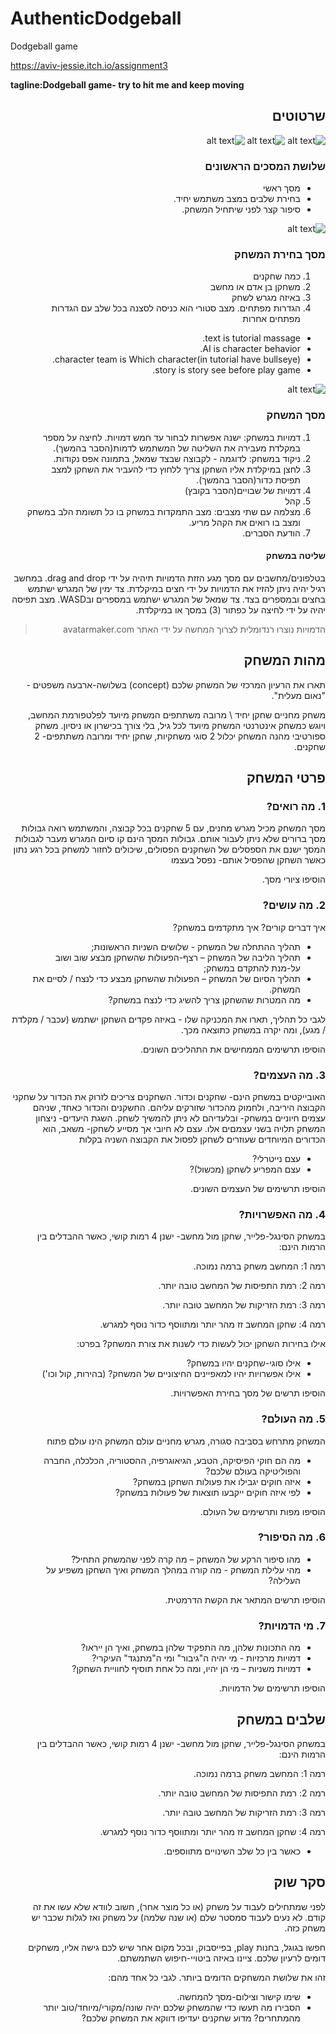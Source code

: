 # AuthenticDodgeball
Dodgeball game


https://aviv-jessie.itch.io/assignment3



**tagline:Dodgeball game- try to hit me and keep moving**

<div dir='rtl' lang='he'>
  
## שרטוטים
![alt text](https://github.com/Aviv-Jessie/AuthenticDodgeball/blob/main/doc/figure_1.png?raw=true)
![alt text](https://github.com/Aviv-Jessie/AuthenticDodgeball/blob/main/doc/figure_2.png?raw=true)
![alt text](https://github.com/Aviv-Jessie/AuthenticDodgeball/blob/main/doc/figure_3.png?raw=true)
### שלושת המסכים הראשונים
* מסך ראשי
* בחירת שלבים במצב משתמש יחיד.
* סיפור קצר לפני שיתחיל המשחק.

![alt text](https://github.com/Aviv-Jessie/AuthenticDodgeball/blob/main/doc/figure_4.png?raw=true)
### מסך בחירת המשחק
1. כמה שחקנים
2. משחקן בן אדם או מחשב
3. באיזה מגרש לשחק
4. הגדרות מפתחים. מצב סטורי הוא כניסה לסצנה בכל שלב עם הגדרות מפתחים אחרות
* text is tutorial massage.
* AI is character behavior.
* character team is Which character(in tutorial have bullseye).
* story is story see before play game.

![alt text](https://github.com/Aviv-Jessie/AuthenticDodgeball/blob/main/doc/figure_5.png?raw=true)
### מסך המשחק
1. דמויות במשחק: ישנה אפשרות לבחור עד חמש דמויות. לחיצה על מספר במקלדת מעבירה את השליטה של המשתמש לדמות(הסבר בהמשך).
2. ניקוד במשחק: לדוגמה - לקבוצה שבצד שמאל, בתמונה אפס נקודות.
3. לחצן במיקלדת אליו השחקן צריך ללחוץ כדי להעביר את השחקן למצב תפיסת כדור(הסבר בהמשך).
4. דמויות של שבויים(הסבר בקובץ)
5. קהל
6. מצלמה עם שתי מצבים: מצב התמקדות במשחק בו כל תשומת הלב במשחק ומצב בו רואים את הקהל מריע.
7. הודעת הסברים.
#### שליטה במשחק
בטלפונים/מחשבים עם מסך מגע הזזת הדמויות תיהיה על ידי drag and drop.
במחשב רגיל יהיה ניתן להזיז את הדמויות על ידי חצים במיקלדת.
צד ימין של המגרש ישתמש בחצים ובמספרים בצד.
צד שמאל של המגרש ישתמש במספרים ובWASD.
מצב תפיסה יהיה על ידי לחיצה על כפתור (3) במסך או במיקלדת.
> הדמויות נוצרו רנדומלית לצרוך המחשה על ידי האתר avatarmaker.com


## מהות המשחק


תארו את הרעיון המרכזי של המשחק שלכם
(concept) 
בשלושה-ארבעה משפטים - "נאום מעלית".

משחק מחניים שחקן יחיד \ מרובה משתתפים
המשחק מיועד לפלטפורמת המחשב, ויוגש כמשחק אינטרנטי
המשחק מיועד לכל גיל, בלי צורך בכישרון או ניסיון. משחק ספורטיבי מהנה
המשחק יכלול 2 סוגי משחקיות, שחקן יחיד ומרובה משתתפים- 2 שחקנים.



## פרטי המשחק


### 1. מה רואים?

מסך המשחק מכיל מגרש מחנים, עם 5 שחקנים בכל קבוצה, והמשתמש רואה גבולות מסך ברורים שלא ניתן לעבור אותם. גבולות המסך הינם קו סיום המגרש
מעבר לגבולות המסך ישנם את הספסלים של השחקנים הפסולים, שיכולים לחזור למשחק בכל רגע נתון כאשר  השחקן שהפסיל אותם- נפסל בעצמו


הוסיפו ציורי מסך. 


### 2. מה עושים?

איך דברים קורים? איך מתקדמים במשחק?

* תהליך ההתחלה של המשחק - שלושים השניות הראשונות;
*	תהליך הליבה של המשחק – רצף-הפעולות שהשחקן מבצע שוב ושוב על-מנת להתקדם במשחק;
*	תהליך הסיום של המשחק – הפעולות שהשחקן מבצע כדי לנצח / לסיים את המשחק.
* מה המטרות שהשחקן צריך להשיג כדי לנצח במשחק?

לגבי כל תהליך, תארו את המכניקה שלו - באיזה פקדים השחקן ישתמש (עכבר / מקלדת / מגע), ומה יקרה במשחק כתוצאה מכך.

הוסיפו תרשימים הממחישים את התהליכים השונים.


### 3. מה העצמים?



האובייקטים במשחק הינם- שחקנים וכדור. השחקנים צריכים לזרוק את הכדור על שחקני הקבוצה היריבה, ולחמוק מהכדור שזורקים עליהם.
החשקנים והכדור כאחד, שניהם עצמים חיוניים במשחק- ובלעדיהם לא ניתן להמשיך לשחק. השגת היעדים- ניצחון המשחק תלויה בשני עצמםים אלו.
עצם לא חיובי אך מסייע לשחקן- משאב, הוא הכדורים המיוחדים שעוזרים לשחקן לפסול את הקבוצה השניה בקלות


* עצם נייטרלי?
* עצם המפריע לשחקן (מכשול)?

הוסיפו תרשימים של העצמים השונים.


### 4. מה האפשרויות?

במשחק הסינגל-פלייר, שחקן מול מחשב- ישנן 4 רמות קושי, כאשר ההבדלים בין הרמות הינם:

רמה 1: המחשב משחק ברמה נמוכה. 

רמה 2: רמת התפיסות של המחשב טובה יותר. 

רמה 3: רמת הזריקות של המחשב טובה יותר. 

רמה 4: שחקן המחשב זז מהר יותר ומתווסף כדור נוסף למגרש.




אילו בחירות השחקן יכול לעשות כדי לשנות את צורת המשחק? בפרט:
* אילו סוגי-שחקנים יהיו במשחק?
* אילו אפשרויות יהיו למאפיינים החיצוניים של המשחק? (בהירות, קול וכו')

הוסיפו תרשים של מסך בחירת האפשרויות.


### 5. מה העולם?


המשחק מתרחש בסביבה סגורה, מגרש מחניים
עולם המשחק הינו עולם פתוח


* מה הם חוקי הפיסיקה, הטבע, הגיאוגרפיה, ההסטוריה, הכלכלה, החברה והפוליטיקה בעולם שלכם?
* איזה חוקים יגבילו את פעולות השחקן במשחק?
* לפי איזה חוקים ייקבעו תוצאות של פעולות במשחק?

הוסיפו מפות ותרשימים של העולם.


### 6.	מה הסיפור?
*	מהו סיפור הרקע של המשחק – מה קרה לפני שהמשחק התחיל?
*   מהי עלילת המשחק - מה קורה במהלך המשחק ואיך השחקן משפיע על העלילה?

הוסיפו תרשים המתאר את הקשת הדרמטית.


### 7.	מי הדמויות?

*   מה התכונות שלהן, מה התפקיד שלהן במשחק, ואיך הן ייראו?
*	דמויות מרכזיות -  מי יהיה ה"גיבור" ומי ה"מתנגד" העיקרי? 
*	דמויות משניות – מי הן יהיו, ומה כל אחת תוסיף לחוויית השחקן? 

הוסיפו תרשימים של הדמויות.

## שלבים במשחק


במשחק הסינגל-פלייר, שחקן מול מחשב- ישנן 4 רמות קושי, כאשר ההבדלים בין הרמות הינם:

רמה 1: המחשב משחק ברמה נמוכה. 

רמה 2: רמת התפיסות של המחשב טובה יותר. 

רמה 3: רמת הזריקות של המחשב טובה יותר. 

רמה 4: שחקן המחשב זז מהר יותר ומתווסף כדור נוסף למגרש.

* כאשר בין כל שלב השינויים מתווספים.


## סקר שוק

לפני שמתחילים לעבוד על משחק (או כל מוצר אחר), חשוב לוודא שלא עשו את זה קודם. לא נעים לעבוד סמסטר שלם (או שנה שלמה) על משחק ואז לגלות שכבר יש משחק כזה. 

חפשו בגוגל, בחנות play, בפייסבוק, ובכל מקום אחר שיש לכם גישה אליו, משחקים דומים לרעיון שלכם. ציינו באיזה ביטויי-חיפוש השתמשתם.

זהו את שלושת המשחקים הדומים ביותר. לגבי כל אחד מהם:

* שימו קישור וצילום-מסך להמחשה.
* הסבירו מה תעשו כדי שהמשחק שלכם יהיה שונה/מקורי/מיוחד/טוב יותר מהמתחרים?  מדוע שחקנים יעדיפו דווקא את המשחק שלכם?

</div>
